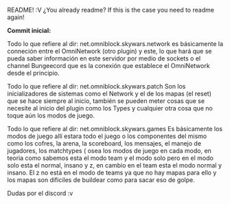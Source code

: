 README! :V ¿You already readme? If this is the case you need to readme again!

**Commit inicial:**

Todo lo que refiere al dir: net.omniblock.skywars.network
es básicamente la conneción entre el OmniNetwork (otro plugin) y este,
lo que hará que se pueda saber información en este servidor
por medio de sockets o el channel Bungeecord que es la conexión que
establece el OmniNetwork desde el principio.


Todo lo que refiere al dir: net.omniblock.skywars.patch
Son los inicializadores de sistemas como el Network y el de los mapas
(el reset) que se hace siempre al inicio, también se pueden meter cosas
que se necesite al inicio del plugin como los Types y cualquier otra
cosa que no toque aún los modos de juego.

Todo lo que refiere al dir: net.omniblock.skywars.games
Es básicamente los modos de juego allí estara todo el juego o los
componentes del mismo como los cofres, la arena, la scoreboard, los
mensajes, el manejo de jugadores, los matchtypes ( osea los modos de
juego en cada modo, en teoria como sabemos esta el modo team y el modo
solo pero en el modo solo esta el normal, insano y z, en cambio en el
team esta el modo normal y insano. El z no está en el modo de teams ya
que no hay mapas para ello y los mapas son dificiles de buildear como
para sacar eso de golpe.

Dudas por el discord :v